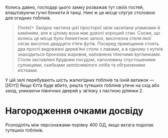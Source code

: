 Колись давно, господар цього замку розважав тут своїх гостей, влаштовуючи гучні бенкети й танці. Нині ж це місце слугує столовою для огидних ґоблінів.

>[!note]+
>Західна частина цієї просторої зали засипана уламками й камінням, але в цілому вона має доволі хороший стан. Схоже, що колись це місце було бенкетною залою, височезна стеля якої сягає висотою двадцяти п’яти футів. Посеред приміщення стоять два прості видовжені дерев’яні столи з лавами, а в одному з кутків знаходиться бронзова жаровня, наповнена тліючими вуглинками. Столи заставлені брудним посудом, наполовину спустошеними супницями, скибками запліснявілого хліба та обгризеними кістками.

У цій залі перебувають шість жалюгідних ґоблінів та їхній ватажок — [[Єґґ]] Якщо Єґґа буде вбито, решта тутешніх ґоблінів утече на схід або захід, уникаючи північних дверей у зв’язку з пасткою ділянки 2.

# Нагородження очками досвіду
Розподіліть між персонажами порівну 400 ОД, якщо ватага подолає тутешніх ґоблінів.